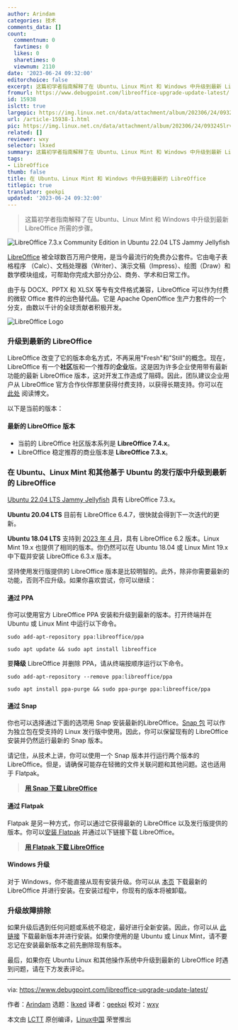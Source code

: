 ```yaml
---
author: Arindam
categories: 技术
comments_data: []
count:
  commentnum: 0
  favtimes: 0
  likes: 0
  sharetimes: 0
  viewnum: 2110
date: '2023-06-24 09:32:00'
editorchoice: false
excerpt: 这篇初学者指南解释了在 Ubuntu、Linux Mint 和 Windows 中升级到最新 LibreOffice 所需的步骤。
fromurl: https://www.debugpoint.com/libreoffice-upgrade-update-latest/
id: 15938
islctt: true
largepic: https://img.linux.net.cn/data/attachment/album/202306/24/093245lrv4zerv8evsgzgq.jpg
url: /article-15938-1.html
pic: https://img.linux.net.cn/data/attachment/album/202306/24/093245lrv4zerv8evsgzgq.jpg.thumb.jpg
related: []
reviewer: wxy
selector: lkxed
summary: 这篇初学者指南解释了在 Ubuntu、Linux Mint 和 Windows 中升级到最新 LibreOffice 所需的步骤。
tags:
- LibreOffice
thumb: false
title: 在 Ubuntu、Linux Mint 和 Windows 中升级到最新的 LibreOffice
titlepic: true
translator: geekpi
updated: '2023-06-24 09:32:00'
---
```



> 
> 这篇初学者指南解释了在 Ubuntu、Linux Mint 和 Windows 中升级到最新 LibreOffice 所需的步骤。
> 
> 
> 


![LibreOffice 7.3.x Community Edition in Ubuntu 22.04 LTS Jammy Jellyfish](https://img.linux.net.cn/data/attachment/album/202306/24/093245lrv4zerv8evsgzgq.jpg)


[LibreOffice](https://www.libreoffice.org/) 被全球数百万用户使用，是当今最流行的免费办公套件。它由电子表格程序 （Calc）、文档处理器（Writer）、演示文稿（Impress）、绘图（Draw）和数学模块组成，可帮助你完成大部分办公、商务、学术和日常工作。


由于与 DOCX、PPTX 和 XLSX 等专有文件格式兼容，LibreOffice 可以作为付费的微软 Office 套件的出色替代品。它是 Apache OpenOffice 生产力套件的一个分支，由数以千计的全球贡献者积极开发。


![LibreOffice Logo](https://img.linux.net.cn/data/attachment/album/202306/24/093252pp1b8b6f18bt6mv6.png)


### 升级到最新的 LibreOffice


LibreOffice 改变了它的版本命名方式，不再采用"Fresh"和"Still"的概念。现在，LibreOffice 有一个**社区**版和一个推荐的**企业**版。这是因为许多企业使用带有最新功能的最新 LibreOffice 版本，这对开发工作造成了阻碍。因此，团队建议企业用户从 LibreOffice 官方合作伙伴那里获得付费支持，以获得长期支持。你可以在 [此处](https://blog.documentfoundation.org/blog/2021/02/03/libreoffice-7-1-community/) 阅读博文。


以下是当前的版本：


#### 最新的 LibreOffice 版本


* 当前的 LibreOffice 社区版本系列是 **LibreOffice 7.4.x**。
* LibreOffice 稳定推荐的商业版本是 **LibreOffice 7.3.x**。


### 在 Ubuntu、Linux Mint 和其他基于 Ubuntu 的发行版中升级到最新的 LibreOffice


[Ubuntu 22.04 LTS Jammy Jellyfish](https://www.debugpoint.com/2022/01/ubuntu-22-04-lts/) 具有 LibreOffice 7.3.x。


**Ubuntu 20.04 LTS** 目前有 LibreOffice 6.4.7，很快就会得到下一次迭代的更新。


**Ubuntu 18.04 LTS** 支持到 [2023 年 4 月](https://www.debugpoint.com/ubuntu-release-dates-wiki/)，具有 LibreOffice 6.2 版本。Linux Mint 19.x 也提供了相同的版本。你仍然可以在 Ubuntu 18.04 或 Linux Mint 19.x 中下载并安装 LibreOffice 6.3.x 版本。


坚持使用发行版提供的 LibreOffice 版本是比较明智的。此外，除非你需要最新的功能，否则不应升级。如果你喜欢尝试，你可以继续：


#### 通过 PPA


你可以使用官方 LibreOffice PPA 安装和升级到最新的版本。打开终端并在 Ubuntu 或 Linux Mint 中运行以下命令。



```
sudo add-apt-repository ppa:libreoffice/ppa

```


```
sudo apt update && sudo apt install libreoffice

```

要**降级** LibreOffice 并删除 PPA，请从终端按顺序运行以下命令。



```
sudo add-apt-repository --remove ppa:libreoffice/ppa

```


```
sudo apt install ppa-purge && sudo ppa-purge ppa:libreoffice/ppa

```

#### 通过 Snap


你也可以选择通过下面的选项用 Snap 安装最新的LibreOffice。[Snap 包](https://www.debugpoint.com/2016/07/how-to-install-and-use-snap-packages-in-ubuntu/) 可以作为独立包在受支持的 Linux 发行版中使用。因此，你可以保留现有的 LibreOffice 安装并仍然运行最新的 Snap 版本。


请记住，从技术上讲，你可以使用一个 Snap 版本并行运行两个版本的 LibreOffice。但是，请确保可能存在轻微的文件关联问题和其他问题。这也适用于 Flatpak。



> 
> **[用 Snap 下载 LibreOffice](https://snapcraft.io/libreoffice)**
> 
> 
> 


#### 通过 Flatpak


Flatpak 是另一种方式，你可以通过它获得最新的 LibreOffice 以及发行版提供的版本。你可以[安装 Flatpak](https://www.debugpoint.com/2018/07/how-to-install-flatpak-apps-ubuntu-linux/) 并通过以下链接下载 LibreOffice。



> 
> **[用 Flatpak 下载 LibreOffice](https://flathub.org/apps/details/org.libreoffice.LibreOffice)**
> 
> 
> 


#### Windows 升级


对于 Windows，你不能直接从现有安装升级。你可以从 [本页](https://www.libreoffice.org/download/download/) 下载最新的 LibreOffice 并进行安装。在安装过程中，你现有的版本将被卸载。


### 升级故障排除


如果升级后遇到任何问题或系统不稳定，最好进行全新安装。因此，你可以从 [此链接](https://www.libreoffice.org/download/download/) 下载最新版本并进行安装。如果你使用的是 Ubuntu 或 Linux Mint，请不要忘记在安装最新版本之前先删除现有版本。


最后，如果你在 Ubuntu Linux 和其他操作系统中升级到最新的 LibreOffice 时遇到问题，请在下方发表评论。




---


via: <https://www.debugpoint.com/libreoffice-upgrade-update-latest/>


作者：[Arindam](https://www.debugpoint.com/author/admin1/) 选题：[lkxed](https://github.com/lkxed) 译者：[geekpi](https://github.com/geekpi) 校对：[wxy](https://github.com/wxy)


本文由 [LCTT](https://github.com/LCTT/TranslateProject) 原创编译，[Linux中国](https://linux.cn/) 荣誉推出